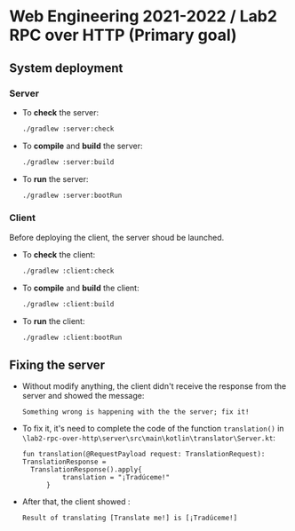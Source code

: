 # Web Engineering 2021-2022 / Lab2 RPC over HTTP (Primary goal)

## System deployment
### Server
- To **check** the server:

    ```sh
    ./gradlew :server:check
    ```

- To **compile** and **build** the server:

    ```sh
    ./gradlew :server:build
    ```

- To **run** the server:

    ```sh
    ./gradlew :server:bootRun
    ```
	
### Client
Before deploying the client, the server shoud be launched.

- To **check** the client:

    ```sh
    ./gradlew :client:check
    ```

- To **compile** and **build** the client:

    ```sh
    ./gradlew :client:build
    ```

- To **run** the client:

    ```sh
    ./gradlew :client:bootRun
    ```

## Fixing the server

- Without modify anything, the client didn't receive the response from the server and showed the message:
    ```
    Something wrong is happening with the the server; fix it!
    ```
- To fix it, it's need to complete the code of the function ```translation()``` in 
      ```\lab2-rpc-over-http\server\src\main\kotlin\translator\Server.kt```:
    ```
    fun translation(@RequestPayload request: TranslationRequest): TranslationResponse = 
      TranslationResponse().apply{
              translation = "¡Tradúceme!"
          }    
    ```
- After that, the client showed :
    ```
    Result of translating [Translate me!] is [¡Tradúceme!]    
    ```
